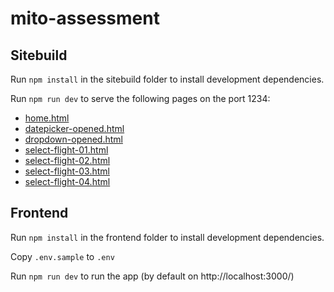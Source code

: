 # mito-assessment

## Sitebuild

Run `npm install` in the sitebuild folder to install development dependencies.

Run `npm run dev` to serve the following pages on the port 1234:
* [home.html](http://localhost:1234/home.html)
* [datepicker-opened.html](http://localhost:1234/datepicker-opened.html)
* [dropdown-opened.html](http://localhost:1234/dropdown-opened.html)
* [select-flight-01.html](http://localhost:1234/select-flight-01.html)
* [select-flight-02.html](http://localhost:1234/select-flight-02.html)
* [select-flight-03.html](http://localhost:1234/select-flight-03.html)
* [select-flight-04.html](http://localhost:1234/select-flight-04.html)

## Frontend

Run `npm install` in the frontend folder to install development dependencies.

Copy `.env.sample` to `.env`

Run `npm run dev` to run the app (by default on http://localhost:3000/)
